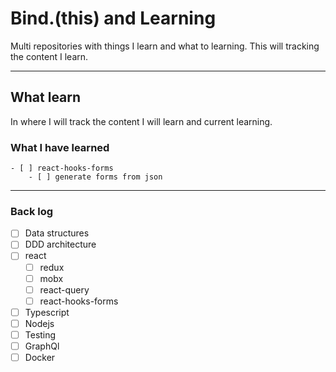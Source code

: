 # Bind.(this) and Learning

Multi repositories with things I learn and what to learning. This will tracking the content I learn.

---

## What learn

In where I will track the content I will learn and current learning.

### What I have learned

    - [ ] react-hooks-forms
        - [ ] generate forms from json

---

### Back log 

- [ ] Data structures
- [ ] DDD architecture
- [ ] react
    - [ ] redux
    - [ ] mobx
    - [ ] react-query
    - [ ] react-hooks-forms

- [ ] Typescript
- [ ] Nodejs
- [ ] Testing
- [ ] GraphQl
- [ ] Docker
